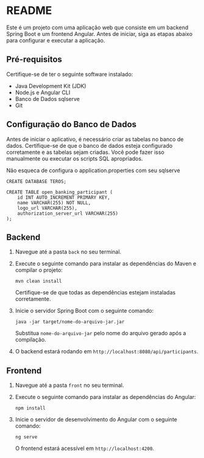 # README

Este é um projeto com uma aplicação web que consiste em um backend Spring Boot e um frontend Angular. Antes de iniciar, siga as etapas abaixo para configurar e executar a aplicação.

## Pré-requisitos

Certifique-se de ter o seguinte software instalado:

- Java Development Kit (JDK)
- Node.js e Angular CLI
- Banco de Dados sqlserve 
- Git

## Configuração do Banco de Dados

Antes de iniciar o aplicativo, é necessário criar as tabelas no banco de dados. Certifique-se de que o banco de dados esteja configurado corretamente e as tabelas sejam criadas. Você pode fazer isso manualmente ou executar os scripts SQL apropriados.

Não esqueca de configura o application.properties com seu sqlserve
```
CREATE DATABASE TEROS;

CREATE TABLE open_banking_participant (
    id INT AUTO_INCREMENT PRIMARY KEY,
    name VARCHAR(255) NOT NULL,
    logo_url VARCHAR(255),
    authorization_server_url VARCHAR(255)
);

```

## Backend

1. Navegue até a pasta `back` no seu terminal.

2. Execute o seguinte comando para instalar as dependências do Maven e compilar o projeto:

   ```
   mvn clean install
   ```

   Certifique-se de que todas as dependências estejam instaladas corretamente.

3. Inicie o servidor Spring Boot com o seguinte comando:

   ```
   java -jar target/nome-do-arquivo-jar.jar
   ```

   Substitua `nome-do-arquivo-jar` pelo nome do arquivo gerado após a compilação.

4. O backend estará rodando em `http://localhost:8080/api/participants`.

## Frontend

1. Navegue até a pasta `front` no seu terminal.

2. Execute o seguinte comando para instalar as dependências do Angular:

   ```
   npm install
   ```

3. Inicie o servidor de desenvolvimento do Angular com o seguinte comando:

   ```
   ng serve
   ```

   O frontend estará acessível em `http://localhost:4200`.
